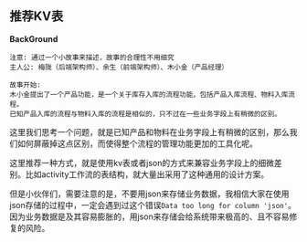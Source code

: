 ## 推荐KV表

**BackGround**

```
注意: 通过一个小故事来描述，故事的合理性不用细究
主人公: 梅陇（后端架构师）、余生（前端架构师）、木小金（产品经理）

故事开始: 
木小金提出了一个产品功能，是一个关于库存入库的流程功能，包括产品入库流程、物料入库流程。
已知产品入库的流程与物料入库的流程是相似的，只不过在一些业务字段上有稍微的区别。
```

这里我们思考一个问题，就是已知产品和物料在业务字段上有稍微的区别，那么我们如何屏蔽掉这点区别，而使得整个流程的管理功能更加的工具化呢。

这里推荐一种方式，就是使用kv表或者json的方式来兼容业务字段上的细微差别。比如activity工作流的表结构，就大量出采用了这种通用的设计方案。

但是小伙伴们，需要注意的是，不要用json来存储业务数据，我相信大家在使用json存储的过程中，一定会遇到过这个错误`Data too long for column 'json'`。因为业务数据是及其容易膨胀的，用json来存储会给系统带来极高的、且不容易修复的风险。
